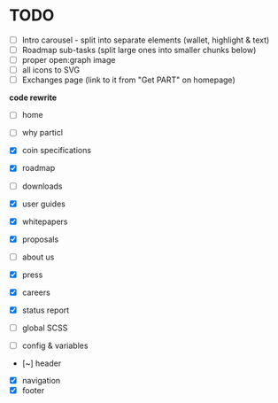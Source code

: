# TODO

- [ ] Intro carousel - split into separate elements (wallet, highlight & text)
- [ ] Roadmap sub-tasks (split large ones into smaller chunks below)
- [ ] proper open:graph image
- [ ] all icons to SVG
- [ ] Exchanges page (link to it from "Get PART" on homepage)

**code rewrite**

- [ ] home
- [ ] why particl
- [x] coin specifications
- [x] roadmap
- [ ] downloads
- [x] user guides
- [x] whitepapers
- [x] proposals
- [ ] about us
- [x] press
- [x] careers
- [x] status report

- [ ] global SCSS
- [ ] config & variables
- [~] header
- [x] navigation
- [x] footer
